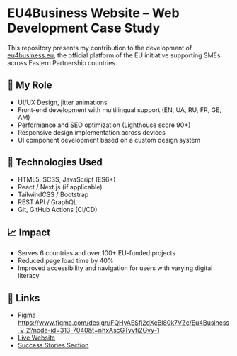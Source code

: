 # EU4Business Website – Web Development Case Study

This repository presents my contribution to the development of [eu4business.eu](https://eu4business.eu), the official platform of the EU initiative supporting SMEs across Eastern Partnership countries.

## 🔧 My Role
- UI/UX Design, jitter animations
- Front-end development with multilingual support (EN, UA, RU, FR, GE, AM)
- Performance and SEO optimization (Lighthouse score 90+)
- Responsive design implementation across devices
- UI component development based on a custom design system

## 🧰 Technologies Used
- HTML5, SCSS, JavaScript (ES6+)
- React / Next.js (if applicable)
- TailwindCSS / Bootstrap
- REST API / GraphQL
- Git, GitHub Actions (CI/CD)

## 📈 Impact
- Serves 6 countries and over 100+ EU-funded projects
- Reduced page load time by 40%
- Improved accessibility and navigation for users with varying digital literacy

## 🔗 Links
- Figma https://www.figma.com/design/FQHyAESfj2dXcBl80k7VZc/Eu4Business_v_2?node-id=313-7040&t=nhxAscGTyvfi2Gvy-1
- [Live Website](https://eu4business.eu)
- [Success Stories Section](https://eu4business.eu/success-stories)
